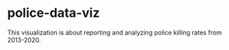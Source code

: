 # police-data-viz

This visualization is about reporting and analyzing police killing rates from 2013-2020.
